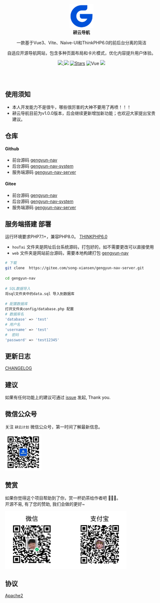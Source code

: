 <p align="center">
  <a href="http://nav.untview.top/">
    <img src="public/assets/image/logo.png" width="80" />
  </a>
  <br />
  <b>耕云导航</b>
  <p align="center">一款基于Vue3、Vite、Naive-UI和ThinkPHP6.0的前后台分离的简洁</p>
  <p align="center"> 自适应开源导航网站，包含多种页面布局和卡片模式，优化内容提升用户体验。</p>
  <p align="center">
    <a href="README.md">
      <img src="https://img.shields.io/badge/lang-%E7%AE%80%E4%BD%93%E4%B8%AD%E6%96%87-red.svg?longCache=true&style=flat-square">
    </a>
     <img src="https://img.shields.io/github/v/release/xsdeyun/gengyun-nav" />
    <a href="https://github.com/xsdeyun/gengyun-nav/stargazers"><img src="https://img.shields.io/github/stars/xsdeyun/gengyun-nav" alt="Stars"/></a>
    <img alt="Vue" src="https://img.shields.io/static/v1.svg?label=&message=Vue3&style=flat-square&color=C82B38">
    <img src="https://img.shields.io/github/license/xsdeyun/gengyun-nav" />
  </p>
</p>

<br />
<br />

## 使用须知

- 本人开发能力不是很牛，哪些很厉害的大神不要用了再喷！！！
- 耕云导航目前为v1.0.0版本，后会继续更新增加新功能；也欢迎大家提出宝贵建议。



## 仓库

#### Github
- 前台源码
[gengyun-nav](https://github.com/xsdeyun/gengyun-nav)
- 后台源码
[gengyun-nav-system](https://github.com/xsdeyun/gengyun-nav-system)
- 服务端源码
[gengyun-nav-server](https://github.com/xsdeyun/gengyun-nav-server)


#### Gitee
- 前台源码
[gengyun-nav](https://gitee.com/song-xiansen/gengyun-nav)
- 后台源码
[gengyun-nav-system](https://gitee.com/song-xiansen/gengyun-nav-system)
- 服务端源码
[gengyun-nav-server](https://gitee.com/song-xiansen/gengyun-nav-server)



## 服务端搭建 部署

运行环境要求PHP7.1+，兼容PHP8.0。 [THINKPHP6.0](./README_TP.md)

- `houTai` 文件夹是网址后台系统源码，打包好的，如不需要更改可以直接使用
- `web` 文件夹是网站前台源码，需要本地构建打包 [gengyun-nav](https://gitee.com/song-xiansen/gengyun-nav)

``` bash
# 下载
git clone  https://gitee.com/song-xiansen/gengyun-nav-server.git

cd gengyun-nav

# SQL数据导入 
将sql文件夹中的data.sql 导入到数据库

# 配置数据库
打开文件夹config/database.php 配置
# 数据库名
'database' => 'test'
# 用户名
'username' => 'test'
#  密码
'password' => 'test12345'

```



## 更新日志
[CHANGELOG](https://gitee.com/song-xiansen/gengyun-nav-server/releases)


## 建议
如果有任何功能上的建议可通过 [issue](https://gitee.com/song-xiansen/gengyun-nav-server/issues) 发起, Thank you.

## 微信公众号
关注 `耕云计划` 微信公众号，第一时间了解最新信息。

<img src="public/assets/image/weixin-gzh.jpg" width="120" />

## 赞赏
如果你觉得这个项目帮助到了你，赏一杯奶茶给作者吧 🫰🫰🫰。<br/>
开源不易, 有了您的赞助, 我们会做的更好~

<img src="public/assets/image/appreciate.jpg" width="400" />

## 协议
[Apache2](./LICENSE)